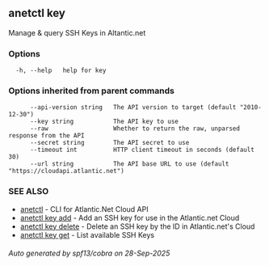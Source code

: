 ## anetctl key

Manage & query SSH Keys in Altantic.net

### Options

```
  -h, --help   help for key
```

### Options inherited from parent commands

```
      --api-version string   The API version to target (default "2010-12-30")
      --key string           The API key to use
      --raw                  Whether to return the raw, unparsed response from the API
      --secret string        The API secret to use
      --timeout int          HTTP client timeout in seconds (default 30)
      --url string           The API base URL to use (default "https://cloudapi.atlantic.net")
```

### SEE ALSO

* [anetctl](anetctl.md)	 - CLI for Atlantic.Net Cloud API
* [anetctl key add](anetctl_key_add.md)	 - Add an SSH key for use in the Atlantic.net Cloud
* [anetctl key delete](anetctl_key_delete.md)	 - Delete an SSH key by the ID in Atlantic.net's Cloud
* [anetctl key get](anetctl_key_get.md)	 - List available SSH Keys

###### Auto generated by spf13/cobra on 28-Sep-2025
